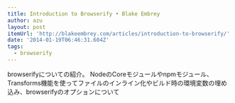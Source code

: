 ```yaml
---
title: Introduction to Browserify • Blake Embrey
author: azu
layout: post
itemUrl: 'http://blakeembrey.com/articles/introduction-to-browserify/'
date: '2014-01-19T06:46:31.604Z'
tags:
  - browserify
---
```

browserifyについての紹介。
NodeのCoreモジュールやnpmモジュール、Transforms機能を使ってファイルのインライン化やビルド時の環境変数の埋め込み、browserifyのオプションについて
